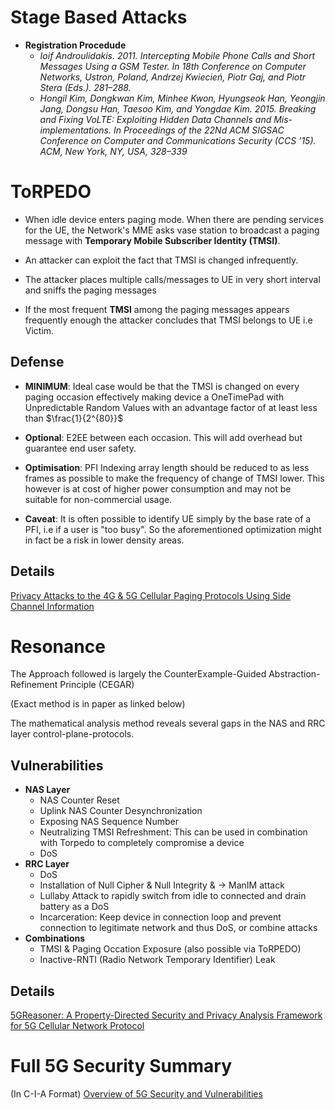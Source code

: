 # Stage Based Attacks
- **Registration Procedude**
    - <cite>Ioif Androulidakis. 2011. Intercepting Mobile Phone Calls and Short Messages Using a GSM Tester. In 18th Conference on Computer Networks, Ustron, Poland, Andrzej Kwiecień, Piotr Gaj, and Piotr Stera (Eds.). 281–288.</cite>
    - <cite>Hongil Kim, Dongkwan Kim, Minhee Kwon, Hyungseok Han, Yeongjin Jang, Dongsu Han, Taesoo Kim, and Yongdae Kim. 2015. Breaking and Fixing VoLTE: Exploiting Hidden Data Channels and Mis-implementations. In Proceedings of the 22Nd ACM SIGSAC Conference on Computer and Communications Security (CCS ’15). ACM, New York, NY, USA, 328–339</cite>

# ToRPEDO

- When idle device enters paging mode. When there are pending services for the UE, the Network's MME asks vase station to broadcast a paging message with **Temporary Mobile Subscriber Identity (TMSI)**.

- An attacker can exploit the fact that TMSI is changed infrequently.

- The attacker places multiple calls/messages to UE in very short interval and sniffs the paging messages

- If the most frequent **TMSI** among the paging messages appears frequently enough the attacker concludes that TMSI belongs to UE i.e Victim.

## Defense
- **MINIMUM**: Ideal case would be that the TMSI is changed on every paging occasion effectively making device a OneTimePad with Unpredictable Random Values with an advantage factor of at least less than $\frac{1}{2^{80}}$
- **Optional**: E2EE between each occasion. This will add overhead but guarantee end user safety.
- **Optimisation**: PFI Indexing array length should be reduced to as less frames as possible to make the frequency of change of TMSI lower. This however is at cost of higher power consumption and may not be suitable for non-commercial usage.

- **Caveat**: It is often possible to identify UE simply by the base rate of a PFI, i.e if a user is "too busy". So the aforementioned optimization might in fact be a risk in lower density areas.

## Details
[Privacy Attacks to the 4G & 5G Cellular Paging Protocols Using Side Channel Information](https://www.documentcloud.org/documents/5749002-4G-5G-paper-at-NDSS-2019.html)

# Resonance
The Approach followed is largely the CounterExample-Guided Abstraction-Refinement Principle (CEGAR)

(Exact method is in paper as linked below)

The mathematical analysis method reveals several gaps in the NAS
and RRC layer control-plane-protocols.

## Vulnerabilities
- **NAS Layer**
    - NAS Counter Reset
    - Uplink NAS Counter Desynchronization
    - Exposing NAS Sequence Number
    - Neutralizing TMSI Refreshment: This can be used in combination with Torpedo to completely compromise a device
    - DoS
- **RRC Layer**
    - DoS
    - Installation of Null Cipher & Null Integrity & &rarr; ManIM attack
    - Lullaby Attack to rapidly switch from idle to connected and drain battery as a DoS
    - Incarceration: Keep device in connection loop and prevent connection to legitimate network and thus DoS, or combine attacks
- **Combinations**
    - TMSI & Paging Occation Exposure (also possible via ToRPEDO)
    - Inactive-RNTI (Radio Network Temporary Identifier) Leak

## Details
[5GReasoner: A Property-Directed Security and Privacy Analysis Framework for 5G Cellular Network Protocol](https://s3.documentcloud.org/documents/6544575/5GReasoner.pdf)

# Full 5G Security Summary
(In C-I-A Format)
[Overview of 5G Security and Vulnerabilities](https://cyberdefensereview.army.mil/Portals/6/CDR%20V5N1%20-%2008_%20Fonyi_WEB.pdf)